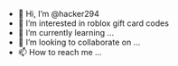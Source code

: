 - 👋 Hi, I’m @hacker294
- 👀 I’m interested in roblox gift card codes
- 🌱 I’m currently learning ...
- 💞️ I’m looking to collaborate on ...
- 📫 How to reach me ...

<!---
hacker294/hacker294 is a ✨ special ✨ repository because its `README.md` (this file) appears on your GitHub profile.
You can click the Preview link to take a look at your changes.
--->
